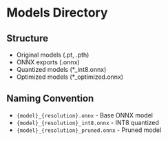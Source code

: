 # Models Directory

## Structure
- Original models (.pt, .pth)
- ONNX exports (.onnx)
- Quantized models (*_int8.onnx)
- Optimized models (*_optimized.onnx)

## Naming Convention
- `{model}_{resolution}.onnx` - Base ONNX model
- `{model}_{resolution}_int8.onnx` - INT8 quantized
- `{model}_{resolution}_pruned.onnx` - Pruned model

